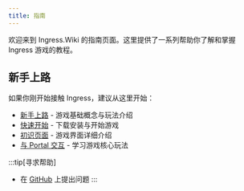 ```yaml
---
title: 指南
---
```


欢迎来到 Ingress.Wiki 的指南页面。这里提供了一系列帮助你了解和掌握 Ingress 游戏的教程。

## 新手上路

如果你刚开始接触 Ingress，建议从这里开始：

- [新手上路](./starter/) - 游戏基础概念与玩法介绍
- [快速开始](./starter/quick-start) - 下载安装与开始游戏
- [初识页面](./starter/introductionpage) - 游戏界面详细介绍
- [与 Portal 交互](./starter/InteractWithPortal) - 学习游戏核心玩法


:::tip[寻求帮助]
- 在 [GitHub](https://github.com/ingress-wiki/IngressWiki) 上提出问题
:::

